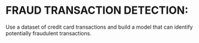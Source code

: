 # FRAUD TRANSACTION DETECTION:

Use a dataset of credit card transactions and build a model that can identify potentially fraudulent transactions.
